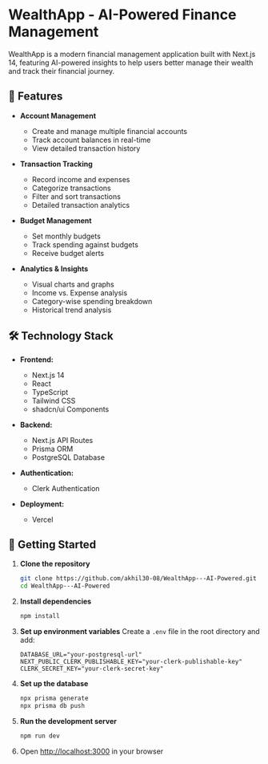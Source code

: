 # WealthApp - AI-Powered Finance Management

WealthApp is a modern financial management application built with Next.js 14, featuring AI-powered insights to help users better manage their wealth and track their financial journey.

## 🌟 Features

- **Account Management**

   - Create and manage multiple financial accounts
   - Track account balances in real-time
   - View detailed transaction history

- **Transaction Tracking**

   - Record income and expenses
   - Categorize transactions
   - Filter and sort transactions
   - Detailed transaction analytics

- **Budget Management**

   - Set monthly budgets
   - Track spending against budgets
   - Receive budget alerts

- **Analytics & Insights**
   - Visual charts and graphs
   - Income vs. Expense analysis
   - Category-wise spending breakdown
   - Historical trend analysis

## 🛠️ Technology Stack

- **Frontend:**

   - Next.js 14
   - React
   - TypeScript
   - Tailwind CSS
   - shadcn/ui Components

- **Backend:**

   - Next.js API Routes
   - Prisma ORM
   - PostgreSQL Database

- **Authentication:**

   - Clerk Authentication

- **Deployment:**
   - Vercel

## 🚀 Getting Started

1. **Clone the repository**

   ```bash
   git clone https://github.com/akhil30-08/WealthApp---AI-Powered.git
   cd WealthApp---AI-Powered
   ```

2. **Install dependencies**

   ```bash
   npm install
   ```

3. **Set up environment variables**
   Create a `.env` file in the root directory and add:

   ```env
   DATABASE_URL="your-postgresql-url"
   NEXT_PUBLIC_CLERK_PUBLISHABLE_KEY="your-clerk-publishable-key"
   CLERK_SECRET_KEY="your-clerk-secret-key"
   ```

4. **Set up the database**

   ```bash
   npx prisma generate
   npx prisma db push
   ```

5. **Run the development server**

   ```bash
   npm run dev
   ```

6. Open [http://localhost:3000](http://localhost:3000) in your browser
